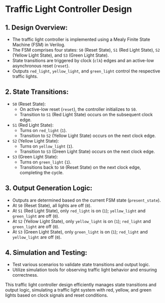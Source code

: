 # Traffic Light Controller Design 

## 1. Design Overview:
   - The traffic light controller is implemented using a Mealy Finite State Machine (FSM) in Verilog.
   - The FSM comprises four states: `S0` (Reset State), `S1` (Red Light State), `S2` (Yellow Light State), and `S3` (Green Light State).
   - State transitions are triggered by clock (`clk`) edges and an active-low asynchronous reset (`reset`).
   - Outputs `red_light`, `yellow_light`, and `green_light` control the respective traffic lights.

## 2. State Transitions:
   - `S0` (Reset State):
     - On active-low reset (`reset`), the controller initializes to `S0`.
     - Transition to `S1` (Red Light State) occurs on the subsequent clock edge.
   - `S1` (Red Light State):
     - Turns on `red_light` (`1`).
     - Transition to `S2` (Yellow Light State) occurs on the next clock edge.
   - `S2` (Yellow Light State):
     - Turns on `yellow_light` (`1`).
     - Transition to `S3` (Green Light State) occurs on the next clock edge.
   - `S3` (Green Light State):
     - Turns on `green_light` (`1`).
     - Transitions back to `S0` (Reset State) on the next clock edge, completing the cycle.

## 3. Output Generation Logic:
   - Outputs are determined based on the current FSM state (`present_state`).
   - At `S0` (Reset State), all lights are off (`0`).
   - At `S1` (Red Light State), only `red_light` is on (`1`); `yellow_light` and `green_light` are off (`0`).
   - At `S2` (Yellow Light State), only `yellow_light` is on (`1`); `red_light` and `green_light` are off (`0`).
   - At `S3` (Green Light State), only `green_light` is on (`1`); `red_light` and `yellow_light` are off (`0`).

## 4. Simulation and Testing:
   - Test various scenarios to validate state transitions and output logic.
   - Utilize simulation tools for observing traffic light behavior and ensuring correctness.

This traffic light controller design efficiently manages state transitions and output logic, simulating a traffic light system with red, yellow, and green lights based on clock signals and reset conditions.
